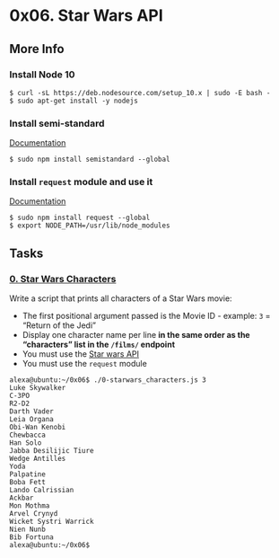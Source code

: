 # 0x06. Star Wars API



## More Info

### Install Node 10

```
$ curl -sL https://deb.nodesource.com/setup_10.x | sudo -E bash -
$ sudo apt-get install -y nodejs

```

### Install semi-standard

[Documentation](https://intranet.alxswe.com/rltoken/WjMvQfBMKBdsNUuHyg55Dw "Documentation")

```
$ sudo npm install semistandard --global

```

### Install  `request`  module and use it

[Documentation](https://intranet.alxswe.com/rltoken/BWz2gc45S-nZaxEY6GA6Zw "Documentation")

```
$ sudo npm install request --global
$ export NODE_PATH=/usr/lib/node_modules

```

## Tasks


### [0. Star Wars Characters](./0-starwars_characters.js)

Write a script that prints all characters of a Star Wars movie:

-   The first positional argument passed is the Movie ID - example:  `3`  = “Return of the Jedi”
-   Display one character name per line  **in the same order as the “characters” list in the  `/films/`  endpoint**
-   You must use the  [Star wars API](https://intranet.alxswe.com/rltoken/gh_NaSUk9QlXHVoACFU-tg "Star wars API")
-   You must use the  `request`  module

```
alexa@ubuntu:~/0x06$ ./0-starwars_characters.js 3
Luke Skywalker
C-3PO
R2-D2
Darth Vader
Leia Organa
Obi-Wan Kenobi
Chewbacca
Han Solo
Jabba Desilijic Tiure
Wedge Antilles
Yoda
Palpatine
Boba Fett
Lando Calrissian
Ackbar
Mon Mothma
Arvel Crynyd
Wicket Systri Warrick
Nien Nunb
Bib Fortuna
alexa@ubuntu:~/0x06$ 
```


